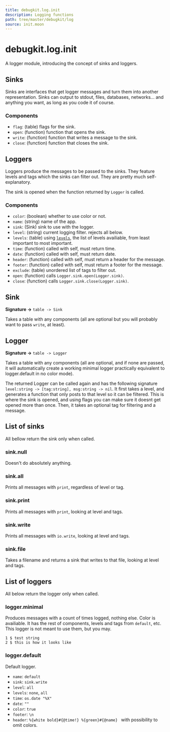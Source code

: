 ```yaml
---
title: debugkit.log.init
description: Logging functions
path: tree/master/debugkit/log
source: init.moon
---
```


# debugkit.log.init

A logger module, introducing the concept of sinks and loggers.

## Sinks

Sinks are interfaces that get logger messages and turn them into
another representation. Sinks can output to stdout, files, databases,
networks... and anything you want, as long as you code it of course.

### Components

- `flag`: (table) flags for the sink.
- `open`: (function) function that opens the sink.
- `write`: (function) function that writes a message to the sink.
- `close`: (function) function that closes the sink.

## Loggers

Loggers produce the messages to be passed to the sinks. They feature
levels and tags which the sinks can filter out. They are pretty
much self-explanatory.

The sink is opened when the function returned by `Logger` is called.

### Components

- `color`: (boolean) whether to use color or not.
- `name`: (string) name of the app.
- `sink`: (Sink) sink to use with the logger.
- `level`: (string) current logging filter. rejects all below.
- `levels`: (table) using [`levels`](#levels), the list of levels availiable, from least important to most important.
- `time`: (function) called with self, must return time.
- `date`: (function) called with self, must return date.
- `header`: (function) called with self, must return a header for the message.
- `footer`: (function) called with self, must return a footer for the message.
- `exclude`: (table) unordered list of tags to filter out.
- `open`: (function) calls `Logger.sink.open(Logger.sink)`.
- `close`: (function) calls `Logger.sink.close(Logger.sink)`.

## Sink

**Signature ->** `table -> Sink`<br>

Takes a table with any components (all are optional but you will probably want to pass `write`, at least).

## Logger

**Signature ->** `table -> Logger`

Takes a table with any components (all are optional, and if none are passed, it will automatically create a working minimal logger practically equivalent to logger.default in no color mode).

The returned Logger can be called again and has the following signature `level:string -> [tag:string], msg:string -> nil`. It first takes a level, and generates a function that only posts to that level so it can be filtered. This is where the sink is opened, and using flags you can make sure it doesnt get opened more than once. Then, it takes an optional tag for filtering and a message.

## List of sinks

All bellow return the sink only when called.

### sink.null

Doesn't do absolutely anything.

### sink.all

Prints all messages with `print`, regardless of level or tag.

### sink.print

Prints all messages with `print`, looking at level and tags.

### sink.write

Prints all messages with `io.write`, looking at level and tags.

### sink.file

Takes a filename and returns a sink that writes to that file,
looking at level and tags.

## List of loggers

All below return the logger only when called.

### logger.minimal

Produces messages with a count of times logged, nothing else. Color is availiable. It has the rest of components, levels and tags from
`default`, etc. This logger is not meant to use them, but you may.

```
1 $ test string
2 $ this is how it looks like
```

### logger.default

Default logger.

- `name`: `default`
- `sink`: `sink.write`
- `level`: `all`
- `levels`: `none`, `all`
- `time`: `os.date "%X"`
- `date`: `""`
- `color`: `true`
- `footer`: `\n`
- `header`: `%{white bold}#{@time!} %{green}#{@name} ` with possibility to omit colors.